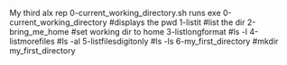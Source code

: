 My third alx rep
0-current_working_directory.sh runs exe
0-current_working_directory #displays the pwd
1-listit #list the dir
2-bring_me_home #set working dir to home
3-listlongformat #ls -l
4-listmorefiles #ls -al
5-listfilesdigitonly #ls -ls
6-my_first_directory #mkdir my_first_directory
